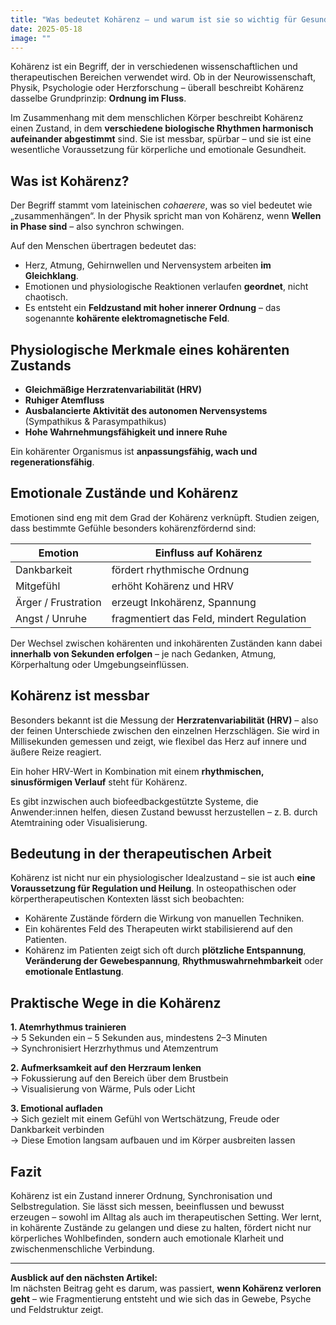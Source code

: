```yaml
---
title: "Was bedeutet Kohärenz – und warum ist sie so wichtig für Gesundheit und Regulation?"
date: 2025-05-18
image: ""
---
```



Kohärenz ist ein Begriff, der in verschiedenen wissenschaftlichen und therapeutischen Bereichen verwendet wird. Ob in der Neurowissenschaft, Physik, Psychologie oder Herzforschung – überall beschreibt Kohärenz dasselbe Grundprinzip: **Ordnung im Fluss**.

Im Zusammenhang mit dem menschlichen Körper beschreibt Kohärenz einen Zustand, in dem **verschiedene biologische Rhythmen harmonisch aufeinander abgestimmt** sind. Sie ist messbar, spürbar – und sie ist eine wesentliche Voraussetzung für körperliche und emotionale Gesundheit.

## Was ist Kohärenz?

Der Begriff stammt vom lateinischen *cohaerere*, was so viel bedeutet wie „zusammenhängen“. In der Physik spricht man von Kohärenz, wenn **Wellen in Phase sind** – also synchron schwingen.

Auf den Menschen übertragen bedeutet das:
- Herz, Atmung, Gehirnwellen und Nervensystem arbeiten **im Gleichklang**.
- Emotionen und physiologische Reaktionen verlaufen **geordnet**, nicht chaotisch.
- Es entsteht ein **Feldzustand mit hoher innerer Ordnung** – das sogenannte **kohärente elektromagnetische Feld**.

## Physiologische Merkmale eines kohärenten Zustands

- **Gleichmäßige Herzratenvariabilität (HRV)**  
- **Ruhiger Atemfluss**  
- **Ausbalancierte Aktivität des autonomen Nervensystems** (Sympathikus & Parasympathikus)  
- **Hohe Wahrnehmungsfähigkeit und innere Ruhe**

Ein kohärenter Organismus ist **anpassungsfähig, wach und regenerationsfähig**.

## Emotionale Zustände und Kohärenz

Emotionen sind eng mit dem Grad der Kohärenz verknüpft. Studien zeigen, dass bestimmte Gefühle besonders kohärenzfördernd sind:

| Emotion               | Einfluss auf Kohärenz |
|-----------------------|------------------------|
| Dankbarkeit           | fördert rhythmische Ordnung |
| Mitgefühl             | erhöht Kohärenz und HRV |
| Ärger / Frustration   | erzeugt Inkohärenz, Spannung |
| Angst / Unruhe        | fragmentiert das Feld, mindert Regulation |

Der Wechsel zwischen kohärenten und inkohärenten Zuständen kann dabei **innerhalb von Sekunden erfolgen** – je nach Gedanken, Atmung, Körperhaltung oder Umgebungseinflüssen.

## Kohärenz ist messbar

Besonders bekannt ist die Messung der **Herzratenvariabilität (HRV)** – also der feinen Unterschiede zwischen den einzelnen Herzschlägen. Sie wird in Millisekunden gemessen und zeigt, wie flexibel das Herz auf innere und äußere Reize reagiert.

Ein hoher HRV-Wert in Kombination mit einem **rhythmischen, sinusförmigen Verlauf** steht für Kohärenz.

Es gibt inzwischen auch biofeedbackgestützte Systeme, die Anwender:innen helfen, diesen Zustand bewusst herzustellen – z. B. durch Atemtraining oder Visualisierung.

## Bedeutung in der therapeutischen Arbeit

Kohärenz ist nicht nur ein physiologischer Idealzustand – sie ist auch **eine Voraussetzung für Regulation und Heilung**. In osteopathischen oder körpertherapeutischen Kontexten lässt sich beobachten:

- Kohärente Zustände fördern die Wirkung von manuellen Techniken.
- Ein kohärentes Feld des Therapeuten wirkt stabilisierend auf den Patienten.
- Kohärenz im Patienten zeigt sich oft durch **plötzliche Entspannung**, **Veränderung der Gewebespannung**, **Rhythmuswahrnehmbarkeit** oder **emotionale Entlastung**.

## Praktische Wege in die Kohärenz

**1. Atemrhythmus trainieren**  
→ 5 Sekunden ein – 5 Sekunden aus, mindestens 2–3 Minuten  
→ Synchronisiert Herzrhythmus und Atemzentrum

**2. Aufmerksamkeit auf den Herzraum lenken**  
→ Fokussierung auf den Bereich über dem Brustbein  
→ Visualisierung von Wärme, Puls oder Licht

**3. Emotional aufladen**  
→ Sich gezielt mit einem Gefühl von Wertschätzung, Freude oder Dankbarkeit verbinden  
→ Diese Emotion langsam aufbauen und im Körper ausbreiten lassen

## Fazit

Kohärenz ist ein Zustand innerer Ordnung, Synchronisation und Selbstregulation. Sie lässt sich messen, beeinflussen und bewusst erzeugen – sowohl im Alltag als auch im therapeutischen Setting. Wer lernt, in kohärente Zustände zu gelangen und diese zu halten, fördert nicht nur körperliches Wohlbefinden, sondern auch emotionale Klarheit und zwischenmenschliche Verbindung.

---

**Ausblick auf den nächsten Artikel:**  
Im nächsten Beitrag geht es darum, was passiert, **wenn Kohärenz verloren geht** – wie Fragmentierung entsteht und wie sich das in Gewebe, Psyche und Feldstruktur zeigt.
